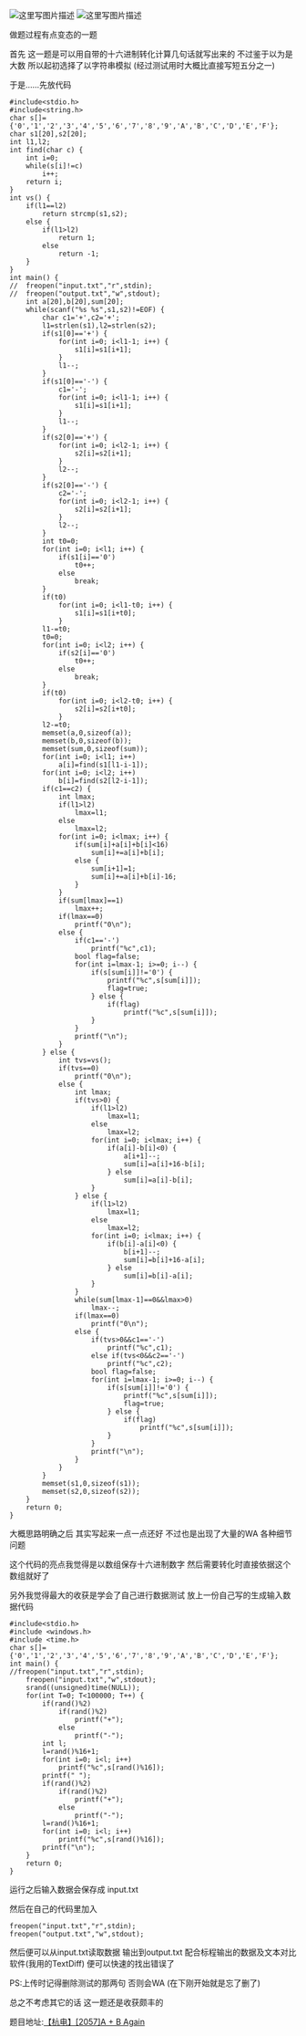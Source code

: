 ![这里写图片描述](http://img.blog.csdn.net/20160320125526902)
![这里写图片描述](http://img.blog.csdn.net/20160320125532980)

做题过程有点变态的一题

首先
这一题是可以用自带的十六进制转化计算几句话就写出来的
不过鉴于以为是大数
所以起初选择了以字符串模拟
(经过测试用时大概比直接写短五分之一)

于是……先放代码

```
#include<stdio.h>
#include<string.h>
char s[]= {'0','1','2','3','4','5','6','7','8','9','A','B','C','D','E','F'};
char s1[20],s2[20];
int l1,l2;
int find(char c) {
	int i=0;
	while(s[i]!=c)
		i++;
	return i;
}
int vs() {
	if(l1==l2)
		return strcmp(s1,s2);
	else {
		if(l1>l2)
			return 1;
		else
			return -1;
	}
}
int main() {
//	freopen("input.txt","r",stdin);
//	freopen("output.txt","w",stdout);
	int a[20],b[20],sum[20];
	while(scanf("%s %s",s1,s2)!=EOF) {
		char c1='+',c2='+';
		l1=strlen(s1),l2=strlen(s2);
		if(s1[0]=='+') {
			for(int i=0; i<l1-1; i++) {
				s1[i]=s1[i+1];
			}
			l1--;
		}
		if(s1[0]=='-') {
			c1='-';
			for(int i=0; i<l1-1; i++) {
				s1[i]=s1[i+1];
			}
			l1--;
		}
		if(s2[0]=='+') {
			for(int i=0; i<l2-1; i++) {
				s2[i]=s2[i+1];
			}
			l2--;
		}
		if(s2[0]=='-') {
			c2='-';
			for(int i=0; i<l2-1; i++) {
				s2[i]=s2[i+1];
			}
			l2--;
		}
		int t0=0;
		for(int i=0; i<l1; i++) {
			if(s1[i]=='0')
				t0++;
			else
				break;
		}
		if(t0)
			for(int i=0; i<l1-t0; i++) {
				s1[i]=s1[i+t0];
			}
		l1-=t0;
		t0=0;
		for(int i=0; i<l2; i++) {
			if(s2[i]=='0')
				t0++;
			else
				break;
		}
		if(t0)
			for(int i=0; i<l2-t0; i++) {
				s2[i]=s2[i+t0];
			}
		l2-=t0;
		memset(a,0,sizeof(a));
		memset(b,0,sizeof(b));
		memset(sum,0,sizeof(sum));
		for(int i=0; i<l1; i++)
			a[i]=find(s1[l1-i-1]);
		for(int i=0; i<l2; i++)
			b[i]=find(s2[l2-i-1]);
		if(c1==c2) {
			int lmax;
			if(l1>l2)
				lmax=l1;
			else
				lmax=l2;
			for(int i=0; i<lmax; i++) {
				if(sum[i]+a[i]+b[i]<16)
					sum[i]+=a[i]+b[i];
				else {
					sum[i+1]=1;
					sum[i]+=a[i]+b[i]-16;
				}
			}
			if(sum[lmax]==1)
				lmax++;
			if(lmax==0)
				printf("0\n");
			else {
				if(c1=='-')
					printf("%c",c1);
				bool flag=false;
				for(int i=lmax-1; i>=0; i--) {
					if(s[sum[i]]!='0') {
						printf("%c",s[sum[i]]);
						flag=true;
					} else {
						if(flag)
							printf("%c",s[sum[i]]);
					}
				}
				printf("\n");
			}
		} else {
			int tvs=vs();
			if(tvs==0)
				printf("0\n");
			else {
				int lmax;
				if(tvs>0) {
					if(l1>l2)
						lmax=l1;
					else
						lmax=l2;
					for(int i=0; i<lmax; i++) {
						if(a[i]-b[i]<0) {
							a[i+1]--;
							sum[i]=a[i]+16-b[i];
						} else
							sum[i]=a[i]-b[i];
					}
				} else {
					if(l1>l2)
						lmax=l1;
					else
						lmax=l2;
					for(int i=0; i<lmax; i++) {
						if(b[i]-a[i]<0) {
							b[i+1]--;
							sum[i]=b[i]+16-a[i];
						} else
							sum[i]=b[i]-a[i];
					}
				}
				while(sum[lmax-1]==0&&lmax>0)
					lmax--;
				if(lmax==0)
					printf("0\n");
				else {
					if(tvs>0&&c1=='-')
						printf("%c",c1);
					else if(tvs<0&&c2=='-')
						printf("%c",c2);
					bool flag=false;
					for(int i=lmax-1; i>=0; i--) {
						if(s[sum[i]]!='0') {
							printf("%c",s[sum[i]]);
							flag=true;
						} else {
							if(flag)
								printf("%c",s[sum[i]]);
						}
					}
					printf("\n");
				}
			}
		}
		memset(s1,0,sizeof(s1));
		memset(s2,0,sizeof(s2));
	}
	return 0;
}

```

大概思路明确之后
其实写起来一点一点还好
不过也是出现了大量的WA
各种细节问题

这个代码的亮点我觉得是以数组保存十六进制数字
然后需要转化时直接依据这个数组就好了

另外我觉得最大的收获是学会了自己进行数据测试
放上一份自己写的生成输入数据代码

```
#include<stdio.h>
#include <windows.h>
#include <time.h>
char s[]= {'0','1','2','3','4','5','6','7','8','9','A','B','C','D','E','F'};
int main() {
//freopen("input.txt","r",stdin);
	freopen("input.txt","w",stdout);
	srand((unsigned)time(NULL));
	for(int T=0; T<100000; T++) {
		if(rand()%2)
			if(rand()%2)
				printf("+");
			else
				printf("-");
		int l;
		l=rand()%16+1;
		for(int i=0; i<l; i++)
			printf("%c",s[rand()%16]);
		printf(" ");
		if(rand()%2)
			if(rand()%2)
				printf("+");
			else
				printf("-");
		l=rand()%16+1;
		for(int i=0; i<l; i++)
			printf("%c",s[rand()%16]);
		printf("\n");
	}
	return 0;
}

```
运行之后输入数据会保存成
input.txt

然后在自己的代码里加入

	freopen("input.txt","r",stdin);
	freopen("output.txt","w",stdout);

然后便可以从input.txt读取数据
输出到output.txt
配合标程输出的数据及文本对比软件(我用的TextDiff)
便可以快速的找出错误了

PS:上传时记得删除测试的那两句
否则会WA
(在下刚开始就是忘了删了)

总之不考虑其它的话
这一题还是收获颇丰的

题目地址:[【杭电】\[2057\]A + B Again](http://acm.hdu.edu.cn/showproblem.php?pid=2057)